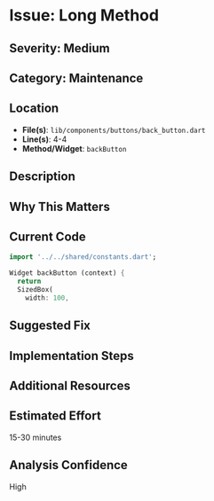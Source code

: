 # Issue: Long Method

## Severity: Medium

## Category: Maintenance

## Location
- **File(s)**: `lib/components/buttons/back_button.dart`
- **Line(s)**: 4-4
- **Method/Widget**: `backButton`

## Description


## Why This Matters


## Current Code
```dart
import '../../shared/constants.dart';

Widget backButton (context) {
  return
  SizedBox(
    width: 100,
```

## Suggested Fix


## Implementation Steps


## Additional Resources


## Estimated Effort
15-30 minutes

## Analysis Confidence
High
